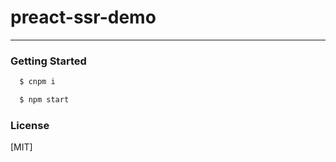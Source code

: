 # preact-ssr-demo

---
### Getting Started
```js
  $ cnpm i 

  $ npm start
```



### License

[MIT]
